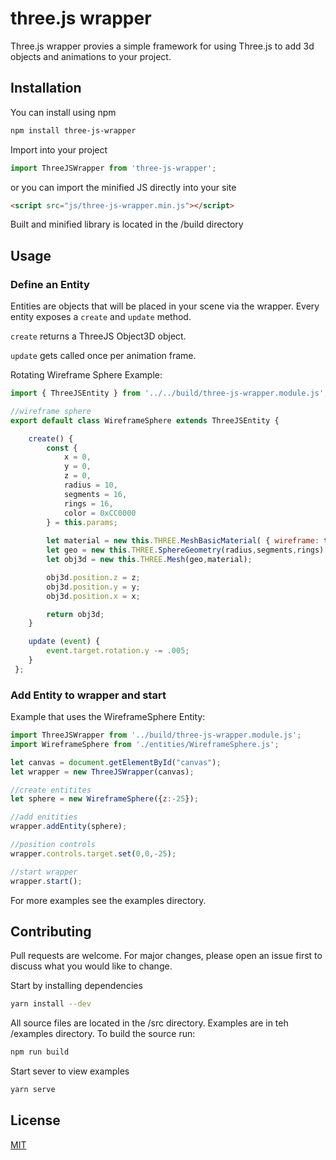 # three.js wrapper

Three.js wrapper provies a simple framework for using Three.js to add 3d objects and animations to your project.

## Installation

You can install using npm
```bash
npm install three-js-wrapper
```

Import into your project
```JavaScript
import ThreeJSWrapper from 'three-js-wrapper';
```

or you can import the minified JS directly into your site
```html
<script src="js/three-js-wrapper.min.js"></script>
```

Built and minified library is located in the /build directory

## Usage

### Define an Entity

Entities are objects that will be placed in your scene via the wrapper. Every entity exposes a `create` and `update` method. 

`create` returns a ThreeJS Object3D object.

`update` gets called once per animation frame.

Rotating Wireframe Sphere Example:

```JavaScript
import { ThreeJSEntity } from '../../build/three-js-wrapper.module.js';

//wireframe sphere
export default class WireframeSphere extends ThreeJSEntity {

    create() {
        const {
            x = 0,
            y = 0,
            z = 0,
            radius = 10,
            segments = 16,
            rings = 16,
            color = 0xCC0000
        } = this.params;
      
        let material = new this.THREE.MeshBasicMaterial( { wireframe: true, color: color } );
        let geo = new this.THREE.SphereGeometry(radius,segments,rings);
        let obj3d = new this.THREE.Mesh(geo,material);

        obj3d.position.z = z;
        obj3d.position.y = y;
        obj3d.position.x = x;

        return obj3d;
    }

    update (event) {
        event.target.rotation.y -= .005;
    }
 };
 ```
 
 ### Add Entity to wrapper and start
 
 Example that uses the WireframeSphere Entity:
 
 ```JavaScript
import ThreeJSWrapper from '../build/three-js-wrapper.module.js';
import WireframeSphere from './entities/WireframeSphere.js';

let canvas = document.getElementById("canvas");
let wrapper = new ThreeJSWrapper(canvas);

//create entitites
let sphere = new WireframeSphere({z:-25});

//add enitities
wrapper.addEntity(sphere);

//position controls
wrapper.controls.target.set(0,0,-25);

//start wrapper 
wrapper.start();
```

For more examples see the examples directory.

## Contributing
Pull requests are welcome. For major changes, please open an issue first to discuss what you would like to change.

Start by installing dependencies
```bash
yarn install --dev
```

All source files are located in the /src directory. Examples are in teh /examples directory. To build the source run:
```bash
npm run build
```

Start sever to view examples
```bash
yarn serve
```

## License
[MIT](https://choosealicense.com/licenses/mit/)
